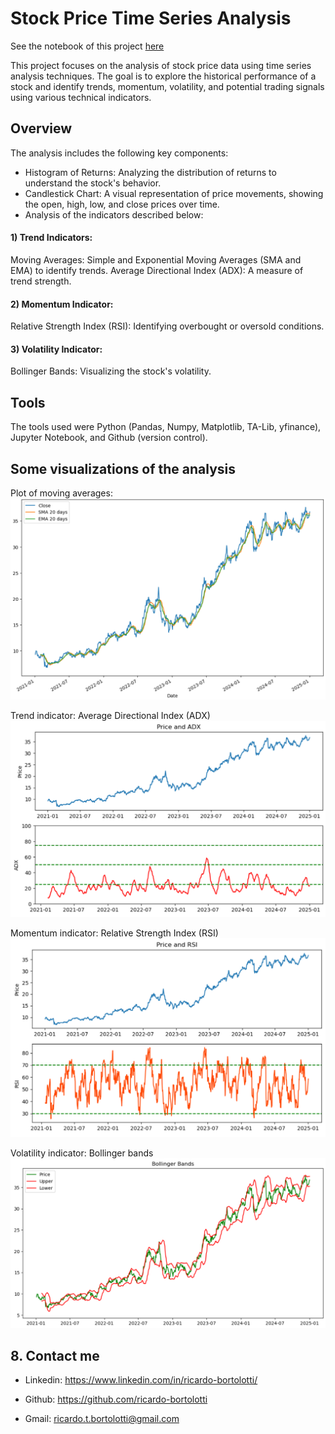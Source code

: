 # Stock Price Time Series Analysis
See the notebook of this project [here](stock_price.ipynb)

This project focuses on the analysis of stock price data using time series analysis techniques. The goal is to explore the historical performance of a stock and identify trends, momentum, volatility, and potential trading signals using various technical indicators.

## Overview
The analysis includes the following key components:

+ Histogram of Returns: Analyzing the distribution of returns to understand the stock's behavior.
+ Candlestick Chart: A visual representation of price movements, showing the open, high, low, and close prices over time.
+ Analysis of the indicators described below:
#### 1) Trend Indicators:
Moving Averages: Simple and Exponential Moving Averages (SMA and EMA) to identify trends.
Average Directional Index (ADX): A measure of trend strength.
#### 2) Momentum Indicator:
Relative Strength Index (RSI): Identifying overbought or oversold conditions.
#### 3) Volatility Indicator:
Bollinger Bands: Visualizing the stock's volatility.

## Tools
The tools used were Python (Pandas, Numpy, Matplotlib, TA-Lib, yfinance), Jupyter Notebook, and Github (version control).

## Some visualizations of the analysis

Plot of moving averages:
![](mas.png)


Trend indicator: Average Directional Index (ADX)
![](adx.png)


Momentum indicator: Relative Strength Index (RSI)
![](rsi.png)


Volatility indicator: Bollinger bands
![](bbands.png)


## 8. Contact me

+ Linkedin: https://www.linkedin.com/in/ricardo-bortolotti/

+ Github: https://github.com/ricardo-bortolotti

+ Gmail: ricardo.t.bortolotti@gmail.com
